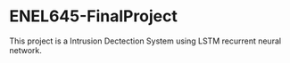 # ENEL645-FinalProject

This project is a Intrusion Dectection System using LSTM recurrent neural network.
